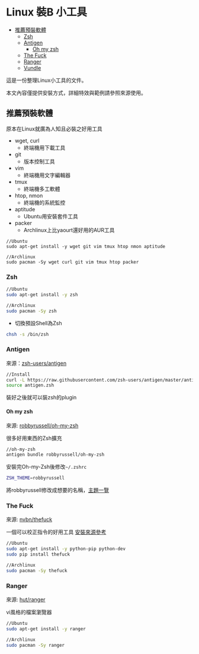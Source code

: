 Linux 裝B 小工具
===

- [推薦預裝軟體](#)
	- [Zsh](#)
	- [Antigen](#)
		- [Oh my zsh](#)
	- [The Fuck](#)
	- [Ranger](#)
	- [Vundle](#)

這是一份整理Linux小工具的文件。

本文內容僅提供安裝方式，詳細特效與範例請參照來源使用。

## 推薦預裝軟體
原本在Linux就廣為人知且必裝之好用工具

- wget, curl
  - 終端機用下載工具
- git
  - 版本控制工具
- vim
  - 終端機用文字編輯器
- tmux
  - 終端機多工軟體
- htop, nmon
  - 終端機的系統監控
- aptitude
  - Ubuntu用安裝套件工具
- packer
  - Archlinux上比yaourt還好用的AUR工具

```
//Ubuntu
sudo apt-get install -y wget git vim tmux htop nmon aptitude
```

```
//Archlinux
sudo pacman -Sy wget curl git vim tmux htop packer
```

### Zsh

```bash
//Ubuntu
sudo apt-get install -y zsh
```

```bash
//Archlinux
sudo pacman -Sy zsh
```

- 切換預設Shell為Zsh

```bash
chsh -s /bin/zsh
```


### Antigen
來源：[zsh-users/antigen](https://github.com/zsh-users/antigen)

```bash
//Install
curl -L https://raw.githubusercontent.com/zsh-users/antigen/master/antigen.zsh > antigen.zsh
source antigen.zsh
```

裝好之後就可以裝zsh的plugin
#### Oh my zsh
來源: [robbyrussell/oh-my-zsh](https://github.com/robbyrussell/oh-my-zsh)

很多好用東西的Zsh擴充

```bash
//oh-my-zsh
antigen bundle robbyrussell/oh-my-zsh
```

安裝完Oh-my-Zsh後修改`~/.zshrc`
```bash
ZSH_THEME=robbyrussell
```
將robbyrussell修改成想要的名稱，[主題一覽](https://github.com/robbyrussell/oh-my-zsh/wiki/themes)

### The Fuck
來源: [nvbn/thefuck](https://github.com/nvbn/thefuck)

一個可以校正指令的好用工具
[安裝來源參考](https://github.com/nvbn/thefuck/wiki/Installation)

```bash
//Ubuntu
sudo apt-get install -y python-pip python-dev
sudo pip install thefuck
```

```bash
//Archlinux
sudo pacman -Sy thefuck
```
### Ranger
來源: [hut/ranger](https://github.com/hut/ranger)

vi風格的檔案瀏覽器
```bash
//Ubuntu
sudo apt-get install -y ranger
```

```bash
//Archlinux
sudo pacman -Sy ranger
```
